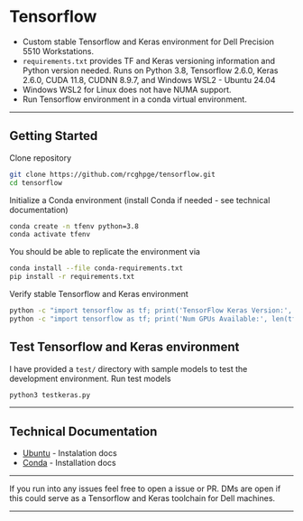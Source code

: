 # Tensorflow 
- Custom stable Tensorflow and Keras environment for Dell Precision 5510 Workstations.
- `requirements.txt` provides TF and Keras versioning information and Python version needed. Runs on Python 3.8, Tensorflow 2.6.0, Keras 2.6.0, CUDA 11.8, CUDNN 8.9.7, and Windows WSL2 - Ubuntu 24.04 
- Windows WSL2 for Linux does not have NUMA support.
- Run Tensorflow environment in a conda virtual environment.
---
## Getting Started
Clone repository
```bash
git clone https://github.com/rcghpge/tensorflow.git
cd tensorflow
```

Initialize a Conda environment (install Conda if needed - see technical documentation)
```bash
conda create -n tfenv python=3.8
conda activate tfenv
```

You should be able to replicate the environment via
```bash
conda install --file conda-requirements.txt
pip install -r requirements.txt

```

Verify stable Tensorflow and Keras environment
```bash
python -c "import tensorflow as tf; print('TensorFlow Keras Version:', tf.keras.__version__)"
python -c "import tensorflow as tf; print('Num GPUs Available:', len(tf.config.list_physical_devices('GPU')))"
```

## Test Tensorflow and Keras environment
I have provided a `test/` directory with sample models to test the development environment. Run test models 
```bash
python3 testkeras.py
```
---
## Technical Documentation
- [Ubuntu](https://documentation.ubuntu.com/wsl/en/latest/howto/install-ubuntu-wsl2/) - Instalation docs
- [Conda](https://docs.conda.io/projects/conda/en/latest/user-guide/install/index.html) - Installation docs
---
If you run into any issues feel free to open a issue or PR. DMs are open if this could serve as a Tensorflow and Keras toolchain for Dell machines.

---
